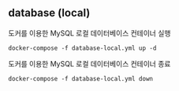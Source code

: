 ## database (local)

도커를 이용한 MySQL 로컬 데이터베이스 컨테이너 실행

```shell
docker-compose -f database-local.yml up -d
```

도커를 이용한 MySQL 로컬 데이터베이스 컨테이너 종료

```shell
docker-compose -f database-local.yml down
```
